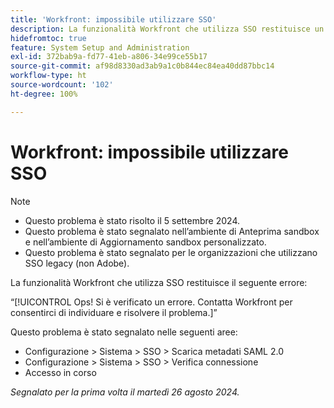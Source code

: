 ```yaml
---
title: 'Workfront: impossibile utilizzare SSO'
description: La funzionalità Workfront che utilizza SSO restituisce un errore “Ops”.
hidefromtoc: true
feature: System Setup and Administration
exl-id: 372bab9a-fd77-41eb-a806-34e99ce55b17
source-git-commit: af98d8330ad3ab9a1c0b844ec84ea40dd87bbc14
workflow-type: ht
source-wordcount: '102'
ht-degree: 100%

---
```


# Workfront: impossibile utilizzare SSO

>[!NOTE]
>
>* Questo problema è stato risolto il 5 settembre 2024.
>* Questo problema è stato segnalato nell’ambiente di Anteprima sandbox e nell’ambiente di Aggiornamento sandbox personalizzato.
>* Questo problema è stato segnalato per le organizzazioni che utilizzano SSO legacy (non Adobe).

La funzionalità Workfront che utilizza SSO restituisce il seguente errore:

“[!UICONTROL Ops! Si è verificato un errore. Contatta Workfront per consentirci di individuare e risolvere il problema.]”

Questo problema è stato segnalato nelle seguenti aree:

* Configurazione > Sistema > SSO > Scarica metadati SAML 2.0
* Configurazione > Sistema > SSO > Verifica connessione
* Accesso in corso

_Segnalato per la prima volta il martedì 26 agosto 2024._

